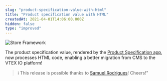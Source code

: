 ```yaml
---
slug: "product-specification-value-with-html"
title: "Product specification value with HTML"
createdAt: 2021-04-01T14:06:00.000Z
hidden: false
type: "improved"
---
```


![Store Framework](https://img.shields.io/badge/-Store%20Framework-red)

The product specification value, rendered by the [Product Specification app](https://developers.vtex.com/vtex-developer-docs/docs/vtex-product-specifications), now processes HTML code, enabling a better migration from CMS to the VTEX IO platform!

> ℹ️ This release is possible thanks to [Samuel Rodrigues](https://github.com/SamuelRodriguess)! Cheers!"
